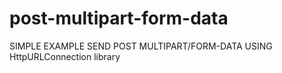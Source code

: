 # post-multipart-form-data
SIMPLE EXAMPLE SEND POST MULTIPART/FORM-DATA USING HttpURLConnection library
